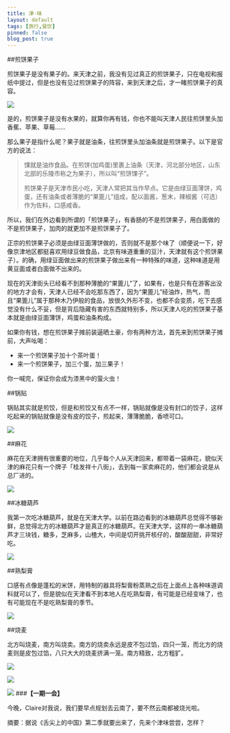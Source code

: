 ```yaml
---
title: 津·味
layout: default
tags: [旅行,餐饮]
pinned: false
blog_post: true
---
```




##煎饼果子

煎饼果子是没有果子的。来天津之前，我没有见过真正的煎饼果子，只在电视和报纸中提过，但是也没有见过煎饼果子的阵容，来到天津之后，才一睹煎饼果子的真容。

![](http://cnfeat.qiniudn.com/DSC07500.JPG)

是的，煎饼果子是没有水果的，就算你再有钱，你也不能叫天津人民往煎饼里头加香蕉、苹果、草莓……

那么果子是指什么呢？果子就是油条，往煎饼里头加油条就是煎饼果子。以下是官方的说法：

>馃就是油炸食品。在煎饼(加鸡蛋)里裹上油条（天津，河北部分地区，山东北部的乐陵市称之为果子），所以叫“煎饼馃子”。
>
>煎饼果子是天津市民小吃，天津人常把其当作早点。它是由绿豆面薄饼，鸡蛋，还有油条或者薄脆的“果篦儿”组成，配以面酱，葱末，辣椒酱（可选）作为佐料，口感咸香。

所以，我们在外边看到所谓的「煎饼果子」，有香肠的不是煎饼果子，用白面做的不是煎饼果子，加肉的就更加不是煎饼果子了。

正宗的煎饼果子必须是由绿豆面薄饼做的，否则就不是那个味了（顺便说一下，好像京津地区都挺喜欢用绿豆做食品，北京有味道重重的豆汁，天津就有这个煎饼果子）。的确，用绿豆面做出来的煎饼果子做出来有一种特殊的味道，这种味道是用黄豆面或者白面做不出来的。

现在的天津街头已经看不到那种薄脆的“果篦儿”了，如果有，也是只有在游客出没的地方才会有，天津人已经不会吃那东西了，因为“果篦儿”经油炸，热气，而且“果篦儿”属于那种木乃伊般的食品，放很久外形不变，也都不会变质，吃下去感觉没有什么不妥，但是背后隐藏有害的东西就特别多，所以天津人吃的煎饼果子基本就是由绿豆面薄饼，鸡蛋和油条构成。

如果你有钱，想在煎饼果子摊前装逼晒土豪，你有两种方法，首先来到煎饼果子摊前，大声吆喝：

- 来一个煎饼果子加十个茶叶蛋！
- 来一个煎饼果子，加三个蛋，加三果子！

你一喊完，保证你会成为漆黑中的萤火虫！

##锅贴

锅贴其实就是煎饺，但是和煎饺又有点不一样，锅贴就像是没有封口的饺子，这样吃起来的锅贴就像是没有皮的饺子，煎起来，薄薄脆脆，香喷可口。

![](http://cnfeat.qiniudn.com/DSC07901.JPG)

##麻花

麻花在天津拥有很重要的地位，几乎每个人从天津回来，都带着一袋麻花，貌似天津的麻花只有一个牌子「桂发祥十八街」，去到每一家卖麻花的，他们都会说是从总厂进的。

![](http://cnfeat.qiniudn.com/DSC07484.JPG)

##冰糖葫芦

我第一次吃冰糖葫芦，就是在天津大学。以前在路边看到的冰糖葫芦总觉得不够新鲜，总觉得北方的冰糖葫芦才是真正的冰糖葫芦。在天津大学，这样的一串冰糖葫芦才三块钱，糖多，芝麻多，山楂大，中间是切开挑开核仔的，酸酸甜甜，非常好吃。

![](http://cnfeat.qiniudn.com/DSC07788.JPG)

##熟梨膏

口感有点像是蓬松的米饼，用特制的器具将梨膏粉蒸熟之后在上面点上各种味道调料就可以了，但是貌似在天津看不到本地人在吃熟梨膏，有可能是已经变味了，也有可能现在不是吃熟梨膏的季节。

![](http://cnfeat.qiniudn.com/DSC07723.JPG)

##烧麦

北方叫烧麦，南方叫烧卖。南方的烧卖永远是皮不包过馅，四只一笼，而北方的烧麦则是皮包过馅，八只大大的烧麦挤满一笼。南方精致，北方粗犷。

![](http://cnfeat.qiniudn.com/DSC07494.JPG)

![](http://cnfeat.qiniudn.com/%E5%9B%BE%E5%83%8F%20000.png)

![](http://cnfeat.qiniudn.com/%E5%9B%BE%E5%83%8F%202014-03-27-00-56.png)
###**【一期一会】**

今晚，Claire对我说，我们要早点规划去云南了，要不然云南都被烧光啦。


摘要：据说《舌尖上的中国》第二季就要出来了，先来个津味尝尝，怎样？
